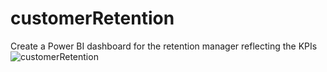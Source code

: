 # customerRetention
Create a Power BI dashboard for the retention manager reflecting the KPIs
![customerRetention](https://github.com/atefehMohib/customerRetention/assets/16960768/1261c1fc-768b-4e9f-9cf8-873d060ca25c)
